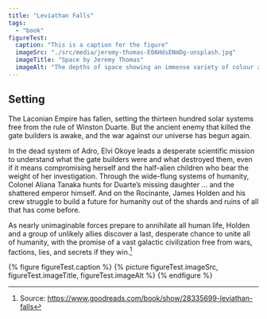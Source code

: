 ```yaml
---
title: "Leviathan Falls"
tags:
  - "book"
figureTest:
  caption: "This is a caption for the figure"
  imageSrc: "./src/media/jeremy-thomas-E0AHdsENmDg-unsplash.jpg"
  imageTitle: "Space by Jeremy Thomas"
  imageAlt: "The depths of space showing an immense variety of colour across millions of stars."
---
```


## Setting

The Laconian Empire has fallen, setting the thirteen hundred solar systems free from the rule of Winston Duarte. But the ancient enemy that killed the gate builders is awake, and the war against our universe has begun again.

In the dead system of Adro, Elvi Okoye leads a desperate scientific mission to understand what the gate builders were and what destroyed them, even if it means compromising herself and the half-alien children who bear the weight of her investigation. Through the wide-flung systems of humanity, Colonel Aliana Tanaka hunts for Duarte’s missing daughter ... and the shattered emperor himself. And on the Rocinante, James Holden and his crew struggle to build a future for humanity out of the shards and ruins of all that has come before.

As nearly unimaginable forces prepare to annihilate all human life, Holden and a group of unlikely allies discover a last, desperate chance to unite all of humanity, with the promise of a vast galactic civilization free from wars, factions, lies, and secrets if they win.[^1]

{% figure figureTest.caption %}
  {% picture figureTest.imageSrc, figureTest.imageTitle, figureTest.imageAlt %}
{% endfigure %}

[^1]: Source: https://www.goodreads.com/book/show/28335699-leviathan-falls